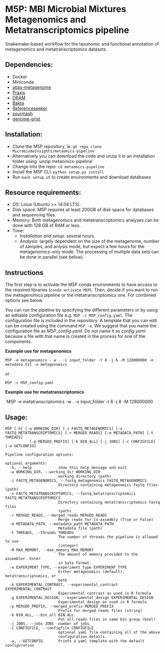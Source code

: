 # M5P: **MBI Microbial Mixtures Metagenomics and Metatranscriptomics pipeline**

Snakemake-based workflow for the taxonomic and functional annotation of metagenomics and metatranscriptomics datasets.

## Dependencies:
- Docker
- Miniconda
- [atlas-metagenome](https://github.com/metagenome-atlas/atlas)
- [Praxis](https://github.com/davidlevybooth/Praxis)
- [DRAM](https://github.com/shafferm/DRAM)
- [Bakta](https://github.com/oschwengers/bakta)
- [Referenceseeker](https://github.com/oschwengers/referenceseeker)
- [sourmash](https://github.com/sourmash-bio/sourmash)
- [genome-grist](https://github.com/dib-lab/genome-grist)

## Installation:
- Clone the M5P repository, ie: `gh repo clone MicrobiomeInsights/metaomics-pipeline`
- Alternatively you can download the code and unzip it in an installation folder using `unzip metaomics-pipeline'
- Change into the repo: `cd metaomics-pipeline`
- Install the M5P CLI: `python setup.py install`
- Run `bash setup.sh` to create environments and download databases

## Resource requirements:
- OS: Linux (Ubuntu >= 14.04 LTS).
- Disk space: M5P requires at least 200GB of disk space for databases and sequencing files.
- Memory: Both metagenomics and metatranscriptomics analyses can be done with 128 GB of RAM or less.
- Time:
  - *Installation and setup*: several hours.
  - *Analysis*: largely dependent on the size of the metagenome, number of samples, and anlysis mode, but expect a few hours for the metagenomics-only mode. The processing of multiple data sets can be done in parallel (see below).

## Instructions

The first step is to activate the M5P conda environments to have access to the required libraries (`conda activate M5P`). Then, decide if you want to run the metagenomics pipeline or the metatranscriptomics one. For combined options see below. 

You can run the pipeline by specifying the different parameters or by using an editable configuration file e.g. `M5P -c M5P_config.yaml`. The configuration file is included in the repository. A template that you can edit can be created using the command `M5P -a`.
We suggest that you name the configuration file as *M5P_config.yaml*. Do not name it as *config.yaml* because a file with that name is created in the process for one of the components.


**Example use for metagenomics**

`M5P -e metagenomics - w . -i input_folder -t 8 -j 6 -M 128000000 -m metadata.txt -e metagenomics`

or 

`M5P -c M5P_config.yaml`


**Example use for metatranscriptomics**

`M5P -e metatranscriptomics -w . -x input_folder -t 8 -j 8 -M 128000000





## Usage:
```
M5P [-h] [-w WORKING_DIR] [-i FASTQ_METAGENOMICS] [-x FASTQ_METATRANSCRIPTOMICS] [-r MERGED_READS] [-m METADATA_PATH] [-t THREADS]
           [-p MERGED_PREFIX] [-b BIN_ALL] [-j JOBS] [-c CONFIGFILE] [-a GETCONFIG] 

Pipeline configuration options:

optional arguments:
  -h, --help            show this help message and exit
  -w WORKING_DIR, --working_dir WORKING_DIR
                        working directory (path)
  -i FASTQ_METAGENOMICS, --fastq_metagenomics FASTQ_METAGENOMICS
                        Directory containing metagenomics fastq files (path)
  -x FASTQ_METATRANSCRIPTOMICS, --fastq_metatranscriptomics FASTQ_METATRANSCRIPTOMICS
                        Directory containing metatranscriptomics fastq files
                        (path)
  -r MERGED_READS, --merged_reads MERGED_READS
                        Merge reads for co-assembly (True or False)
  -m METADATA_PATH, --metadata_path METADATA_PATH
                        Metadata file (path)
  -t THREADS, --threads THREADS
                        The number of threads the pipeline is allowed to use
                        (integer)
  -M MAX_MEMORY, --max_memory MAX_MEMORY
                        The amount of memory provided to the assembler. Enter
                        in byte format.
  -e EXPERIMENT_TYPE, --experiment_type EXPERIMENT_TYPE
                        Either metagenomics (default), metatranscriptomics, or
                        both
  -k EXPERIMENTAL_CONTRAST, --experimental_contrast EXPERIMENTAL_CONTRAST
                        Experimental contrast as used in R formula
  -g EXPERIMENTAL_DESIGN, --experimental_design EXPERIMENTAL_DESIGN
                        Experimental design as used in R formula
  -p MERGED_PREFIX, --merged_prefix MERGED_PREFIX
                        Prefix for merged reads files (string)
  -b BIN_ALL, --bin_all BIN_ALL
                        Put all reads files in same bin group (bool)
  -j JOBS, --jobs JOBS  number of jobs
  -c CONFIGFILE, --configfile CONFIGFILE
                        optional yaml file containing all of the above
                        configuration details.
  -a, --GETCONFIG       Prints a yaml template with the default configuration
   ```

